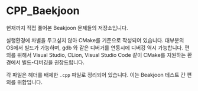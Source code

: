 # CPP_Baekjoon

현재까지 직접 풀어본 Beakjoon 문제들의 저장소입니다.

실행환경에 차별을 두고싶지 않아 CMake를 기준으로 작성되어 있습니다. 대부분의 OS에서 빌드가 가능하며, gdb 와 같은 디버거를 연동시에 디버깅 역시 가능합니다. 편의를 위해서 Visual Studio, CLion, Visual Studio Code 같이 CMake를 지원하는 환경에서 빌드-디버깅을 권장드립니다. 

각 파일은 헤더를 배제한 ```.cpp``` 파일로 정리되어 있습니다. 이는 Beakjoon 테스트 간 편의를 위함입니다.
